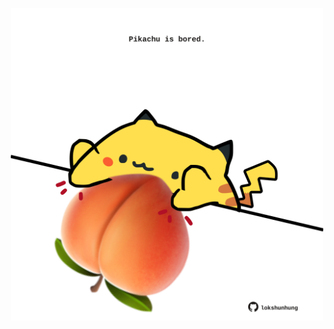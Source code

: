 <!-- built at 07/01/2023, 11:00:49 UTC -->
<p align="center">
  <img width="500" height="500" src="./ReadmeImage.svg">
</p>
